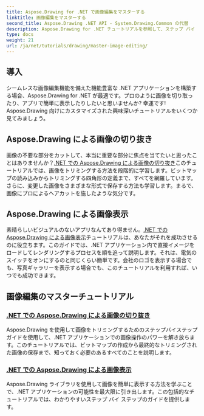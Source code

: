 ```yaml
---
title: Aspose.Drawing for .NET で画像編集をマスターする
linktitle: 画像編集をマスターする
second_title: Aspose.Drawing .NET API - System.Drawing.Common の代替
description: Aspose.Drawing for .NET チュートリアルを参照して、ステップ バイ ステップ ガイドに従って .NET アプリケーションでの画像編集、切り取り、表示を習得します。
type: docs
weight: 21
url: /ja/net/tutorials/drawing/master-image-editing/
---
```

## 導入

シームレスな画像編集機能を備えた機能豊富な .NET アプリケーションを構築する場合、Aspose.Drawing for .NET が最適です。プロのように画像を切り取ったり、アプリで簡単に表示したりしたいと思いませんか? 幸運です! Aspose.Drawing 向けにカスタマイズされた興味深いチュートリアルをいくつか見てみましょう。

## Aspose.Drawing による画像の切り抜き  
画像の不要な部分をカットして、本当に重要な部分に焦点を当てたいと思ったことはありませんか？[.NET での Aspose.Drawing による画像の切り抜き](./image-cropping/)このチュートリアルでは、画像をトリミングする方法を段階的に学習します。ビットマップの読み込みからトリミングする四角形の定義まで、すべてを網羅しています。さらに、変更した画像をさまざまな形式で保存する方法も学習します。まるで、画像にプロによるヘアカットを施したような気分です。  

## Aspose.Drawing による画像表示  
素晴らしいビジュアルのないアプリなんてあり得ません。[.NET での Aspose.Drawing による画像表示](./image-display/)チュートリアルは、あなたがそれを成功させるのに役立ちます。このガイドでは、.NET アプリケーション内で直接イメージをロードしてレンダリングするプロセスを順を追って説明します。それは、電気のスイッチをオンにするのと同じくらい簡単です。会社のロゴを表示する場合でも、写真ギャラリーを表示する場合でも、このチュートリアルを利用すれば、いつでも成功できます。
  
## 画像編集のマスターチュートリアル
### [.NET での Aspose.Drawing による画像の切り抜き](./image-cropping/)
Aspose.Drawing を使用して画像をトリミングするためのステップバイステップ ガイドを使用して、.NET アプリケーションでの画像操作のパワーを解き放ちます。このチュートリアルでは、ビットマップの作成から最終的なトリミングされた画像の保存まで、知っておく必要のあるすべてのことを説明します。
### [.NET での Aspose.Drawing による画像表示](./image-display/)
Aspose.Drawing ライブラリを使用して画像を簡単に表示する方法を学ぶことで、.NET アプリケーションの可能性を最大限に引き出します。この包括的なチュートリアルでは、わかりやすいステップ バイ ステップのガイドを提供します。
